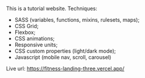 This is a tutorial website.
Techniques:

- SASS (variables, functions, mixins, rulesets, maps);
- CSS Grid;
- Flexbox;
- CSS animations;
- Responsive units;
- CSS custom properties (light/dark mode);
- Javascript (mobile nav, scroll, carousel)

Live url: https://fitness-landing-three.vercel.app/